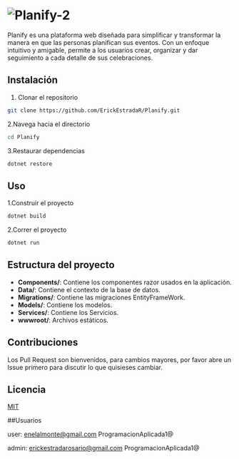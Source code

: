 # ![Planify-2](https://github.com/user-attachments/assets/3cd7008d-e9a3-429e-b250-eaa5f750034a)

Planify es una plataforma web diseñada para simplificar y transformar la manera en que las personas planifican sus eventos. Con un enfoque intuitivo y amigable, permite a los usuarios crear, organizar y dar seguimiento a cada detalle de sus celebraciones.


## Instalación

1. Clonar el repositorio

```bash
git clone https://github.com/ErickEstradaR/Planify.git
```

2.Navega hacia el directorio
```bash
cd Planify
```
3.Restaurar dependencias
```bash
dotnet restore
```

## Uso 
1.Construir el proyecto
```bash
dotnet build
```
2.Correr el proyecto
```bash
dotnet run
```

## Estructura del proyecto

- **Components/**: Contiene los componentes razor usados en la aplicación.
- **Data/**: Contiene el contexto de la base de datos.
- **Migrations/**: Contiene las migraciones EntityFrameWork.
- **Models/**: Contiene los modelos.
- **Services/**: Contiene los Servicios.
- **wwwroot/**: Archivos estáticos.

## Contribuciones

Los Pull Request son bienvenidos, para cambios mayores, por favor abre un Issue primero para discutir lo que quisieses cambiar.



## Licencia

[MIT](https://choosealicense.com/licenses/mit/)

##Usuarios

user:
enelalmonte@gmail.com
ProgramacionAplicada1@

admin:
erickestradarosario@gmail.com
ProgramacionAplicada1@
